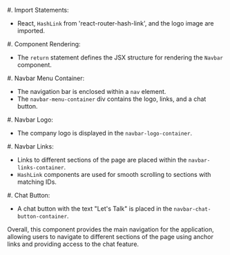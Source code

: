 #. Import Statements:
   - React, `HashLink` from 'react-router-hash-link', and the logo image are imported.

#. Component Rendering:
   - The `return` statement defines the JSX structure for rendering the `Navbar` component.

#. Navbar Menu Container:
   - The navigation bar is enclosed within a `nav` element.
   - The `navbar-menu-container` div contains the logo, links, and a chat button.

#. Navbar Logo:
   - The company logo is displayed in the `navbar-logo-container`.

#. Navbar Links:
   - Links to different sections of the page are placed within the `navbar-links-container`.
   - `HashLink` components are used for smooth scrolling to sections with matching IDs.

#. Chat Button:
   - A chat button with the text "Let's Talk" is placed in the `navbar-chat-button-container`.

Overall, this component provides the main navigation for the application, allowing users to navigate
to different sections of the page using anchor links and providing access to the chat feature.